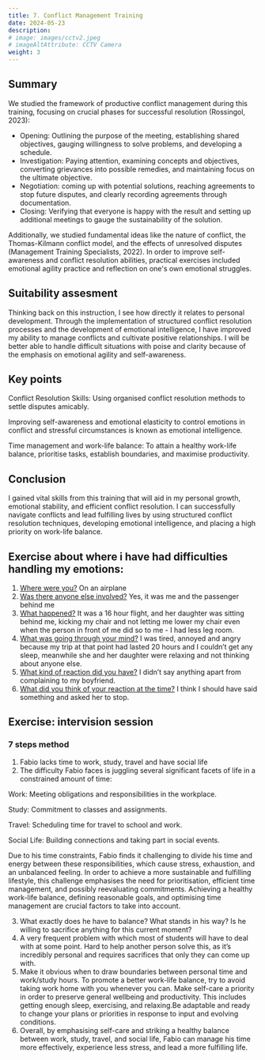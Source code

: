 ```yaml
---
title: 7. Conflict Management Training
date: 2024-05-23
description: 
# image: images/cctv2.jpeg
# imageAltAttribute: CCTV Camera
weight: 3
---
```


## Summary
We studied the framework of productive conflict management during this training, focusing on crucial phases for successful resolution (Rossingol, 2023):

- Opening: Outlining the purpose of the meeting, establishing shared objectives, gauging willingness to solve problems, and developing a schedule.
- Investigation: Paying attention, examining concepts and objectives, converting grievances into possible remedies, and maintaining focus on the ultimate objective.
- Negotiation: coming up with potential solutions, reaching agreements to stop future disputes, and clearly recording agreements through documentation.
- Closing: Verifying that everyone is happy with the result and setting up additional meetings to gauge the sustainability of the solution.

Additionally, we studied fundamental ideas like the nature of conflict, the Thomas-Kilmann conflict model, and the effects of unresolved disputes (Management Training Specialists, 2022). In order to improve self-awareness and conflict resolution abilities, practical exercises included emotional agility practice and reflection on one's own emotional struggles. 

## Suitability assesment
Thinking back on this instruction, I see how directly it relates to personal development. Through the implementation of structured conflict resolution processes and the development of emotional intelligence, I have improved my ability to manage conflicts and cultivate positive relationships. I will be better able to handle difficult situations with poise and clarity because of the emphasis on emotional agility and self-awareness.

## Key points
Conflict Resolution Skills: Using organised conflict resolution methods to settle disputes amicably.

Improving self-awareness and emotional elasticity to control emotions in conflict and stressful circumstances is known as emotional intelligence.

Time management and work-life balance: To attain a healthy work-life balance, prioritise tasks, establish boundaries, and maximise productivity.

## Conclusion
I gained vital skills from this training that will aid in my personal growth, emotional stability, and efficient conflict resolution. I can successfully navigate conflicts and lead fulfilling lives by using structured conflict resolution techniques, developing emotional intelligence, and placing a high priority on work-life balance.

## Exercise about where i have had difficulties handling my emotions:
1. <u>Where were you?</u> On an airplane
2. <u>Was there anyone else involved?</u> Yes, it was me and the passenger behind me
3. <u>What happened?</u> It was a 16 hour flight, and her daughter was sitting behind me, kicking my chair and not letting me lower my chair even when the person in front of me did so to me - I had less leg room.
4. <u>What was going through your mind?</u> I was tired, annoyed and angry because my trip at that point had lasted 20 hours and I couldn’t get any sleep, meanwhile she and her daughter were relaxing and not thinking about anyone else.
5. <u>What kind of reaction did you have?</u> I didn’t say anything apart from complaining to my boyfriend.
6. <u>What did you think of your reaction at the time?</u> I think I should have said something and asked her to stop.

## Exercise: intervision session
### 7 steps method
1. Fabio lacks time to work, study, travel and have social life
2. The difficulty Fabio faces is juggling several significant facets of life in a constrained amount of time:

Work: Meeting obligations and responsibilities in the workplace.

Study: Commitment to classes and assignments.

Travel: Scheduling time for travel to school and work.

Social Life: Building connections and taking part in social events.

Due to his time constraints, Fabio finds it challenging to divide his time and energy between these responsibilities, which cause stress, exhaustion, and an unbalanced feeling. In order to achieve a more sustainable and fulfilling lifestyle, this challenge emphasises the need for prioritisation, efficient time management, and possibly reevaluating commitments. Achieving a healthy work-life balance, defining reasonable goals, and optimising time management are crucial factors to take into account.

3. What exactly does he have to balance? What stands in his way? Is he willing to sacrifice anything for this current moment?
4. A very frequent problem with which most of students will have to deal with at some point. Hard to help another person solve this, as it’s incredibly personal and requires sacrifices that only they can come up with.
5. Make it obvious when to draw boundaries between personal time and work/study hours. To promote a better work-life balance, try to avoid taking work home with you whenever you can. Make self-care a priority in order to preserve general wellbeing and productivity. This includes getting enough sleep, exercising, and relaxing.Be adaptable and ready to change your plans or priorities in response to input and evolving conditions.
6. Overall, by emphasising self-care and striking a healthy balance between work, study, travel, and social life, Fabio can manage his time more effectively, experience less stress, and lead a more fulfilling life. 


